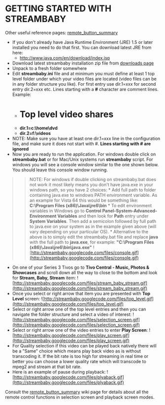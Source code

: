 # GETTING STARTED WITH STREAMBABY #

Other useful reference pages:
[remote\_button\_summary](http://code.google.com/p/streambaby/wiki/remote_button_summary)

  * If you don't already have Java Runtime Environment (JRE) 1.5 or later installed you need to do that first. You can download latest JRE from here:
    * http://www.java.com/en/download/index.jsp
  * Download latest streambaby installation zip file from [downloads page](http://code.google.com/p/streambaby/downloads/list)
  * Unpack to a fresh folder somewhere
  * Edit **streambaby.ini** file and at minimum you must define at least 1 top level folder under which your video files are located (video files can be in any folder structure you like). For first entry use dir.1=xxx for second entry dir.2=xxx etc. Lines starting with a **#** character are comment lines. Example:
    * # Top level video shares
    * **dir.1=c:\home\dvd**
    * **dir.2=f:\videos**
  * NOTE:  Make sure you have at least one dir.1=xxx line in the configuration file, and make sure it does not start with #.  **Lines starting with # are ignored**
  * Now you are ready to run the application. For windows double click on **streambaby.bat** or for Mac/Unix systems run **streambaby** script. For windows you will see a console window similar to the one shown below. You should leave this console window running.
> > NOTE: For windows if double clicking on streambaby.bat does not work it most likely means you don't have java.exe in your windows path, so you have 2 choices:
      * Add full path to folder containing java.exe to windows PATH environment variable. As an example for Vista 64 this would be something like: **C:\Program Files (x86)\Java\jre6\bin**
      * To edit environment variables in Windows go to **Control Panel-System-Advanced-Environment Variables** and then look for **Path** entry under **System Variables**. Then add a semicolon followed by full path to java.exe on your system as in the example given above (will vary depending on your particular OS).
      * Alternative to the above is to simply edit the streambaby.bat file and replace **java** with the full path to **java.exe**, for example: **"C:\Program Files (x86)\Java\jre6\bin\java.exe"**
![http://streambaby.googlecode.com/files/console.gif](http://streambaby.googlecode.com/files/console.gif)
  * On one of your Series 3 Tivos go to **Tivo Central - Music, Photos & Showcases** and scroll down all the way to close to the bottom and look for **Stream, Baby, Stream** item:
![http://streambaby.googlecode.com/files/stream_baby_stream.gif](http://streambaby.googlecode.com/files/stream_baby_stream.gif)
  * Once you select or right arrow that item you are presented with **Top Level** screen:
![http://streambaby.googlecode.com/files/top_level.gif](http://streambaby.googlecode.com/files/top_level.gif)
  * Select or right arrow one of the top level entries and then you can navigate the folder structure and select a video of interest:
![http://streambaby.googlecode.com/files/selection_screen.gif](http://streambaby.googlecode.com/files/selection_screen.gif)
  * Select or right arrow one of the video entries to enter **Play Screen**:
![http://streambaby.googlecode.com/files/play_screen.gif](http://streambaby.googlecode.com/files/play_screen.gif)
  * For Quality selection if this video can be played back natively there will be a "Same" choice which means play back video as is without transcoding it. If the bit rate is too high for streaming in real time or better you can choose a lower quality rate which will transcode to mpeg2 and stream at that bit rate.
  * Here is an example of pause during playback:
![http://streambaby.googlecode.com/files/plyaback.gif](http://streambaby.googlecode.com/files/plyaback.gif)

Consult the [remote\_button\_summary](http://code.google.com/p/streambaby/wiki/remote_button_summary) wiki page for details about all the remote control functions in selection screen and playback screen modes.